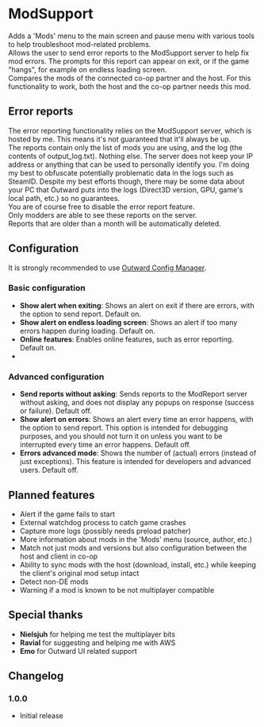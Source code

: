 # ModSupport

Adds a 'Mods' menu to the main screen and pause menu with various tools to help troubleshoot mod-related problems.  
Allows the user to send error reports to the ModSupport server to help fix mod errors. The prompts for this report can appear on exit, or if the game "hangs", for example on endless loading screen.  
Compares the mods of the connected co-op partner and the host. For this functionality to work, both the host and the co-op partner needs this mod.

## Error reports
The error reporting functionality relies on the ModSupport server, which is hosted by me. This means it's not guaranteed that it'll always be up.  
The reports contain only the list of mods you are using, and the log (the contents of output_log.txt). Nothing else. The server does not keep your IP address or anything that can be used to personally identify you. 
I'm doing my best to obfuscate potentially problematic data in the logs such as SteamID. Despite my best efforts though, there may be some data about your PC that Outward puts into the logs (Direct3D version, GPU, game's local path, etc.) so no guarantees.  
You are of course free to disable the error report feature.  
Only modders are able to see these reports on the server.  
Reports that are older than a month will be automatically deleted.  

## Configuration
It is strongly recommended to use [Outward Config Manager](https://outward.thunderstore.io/package/Mefino/Outward_Config_Manager/).

### Basic configuration
- **Show alert when exiting**: Shows an alert on exit if there are errors, with the option to send report. Default on.
- **Show alert on endless loading screen**: Shows an alert if too many errors happen during loading. Default on.
- **Online features**: Enables online features, such as error reporting. Default on.
- 
### Advanced configuration
- **Send reports without asking**: Sends reports to the ModReport server without asking, and does not display any popups on response (success or failure). Default off.
- **Show alert on errors**: Shows an alert every time an error happens, with the option to send report. This option is intended for debugging purposes, and you should not turn it on unless you want to be interrupted every time an error happens. Default off.
- **Errors advanced mode**: Shows the number of (actual) errors (instead of just exceptions). This feature is intended for developers and advanced users. Default off.

## Planned features
- Alert if the game fails to start
- External watchdog process to catch game crashes
- Capture more logs (possibly needs preload patcher)
- More information about mods in the 'Mods' menu (source, author, etc.)
- Match not just mods and versions but also configuration between the host and client in co-op
- Ability to sync mods with the host (download, install, etc.) while keeping the client's original mod setup intact
- Detect non-DE mods
- Warning if a mod is known to be not multiplayer compatible

## Special thanks
- **Nielsjuh** for helping me test the multiplayer bits
- **Ravial** for suggesting and helping me with AWS
- **Emo** for Outward UI related support

## Changelog

### 1.0.0
- Initial release